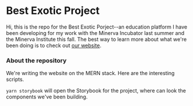 # Best Exotic Project

Hi, this is the repo for the Best Exotic Porject--an education platform I have been developing for my work with the 
Minerva Incubator last summer and the Minerva Institute this fall. The best way to learn more about what we're been 
doing is to check out [our website](best-exotic.github.io).

### About the repository
We're writing the website on the MERN stack. Here are the interesting scripts.

`yarn storybook` will open the Storybook for the project, where can look the components we've been building.